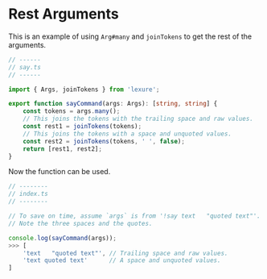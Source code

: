 # Rest Arguments

This is an example of using `Arg#many` and `joinTokens` to get the rest of the arguments.  

```ts
// ------
// say.ts
// ------

import { Args, joinTokens } from 'lexure';

export function sayCommand(args: Args): [string, string] {
    const tokens = args.many();
    // This joins the tokens with the trailing space and raw values.
    const rest1 = joinTokens(tokens);
    // This joins the tokens with a space and unquoted values.
    const rest2 = joinTokens(tokens, ' ', false);
    return [rest1, rest2];
}
```

Now the function can be used.  

```ts
// --------
// index.ts
// --------

// To save on time, assume `args` is from '!say text   "quoted text"'.
// Note the three spaces and the quotes.

console.log(sayCommand(args));
>>> [
    'text   "quoted text"', // Trailing space and raw values.
    'text quoted text'      // A space and unquoted values.
]
```
